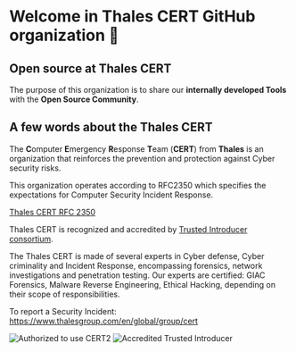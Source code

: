 # Welcome in Thales CERT GitHub organization 👋

## Open source at Thales CERT
The purpose of this organization is to share our **internally developed Tools** with the **Open Source Community**.

## A few words about the Thales CERT
The **C**omputer **E**mergency **R**esponse **T**eam (**CERT**) from **Thales** is an organization that reinforces the prevention and protection against Cyber security risks.

This organization operates according to RFC2350 which specifies the expectations for Computer Security Incident Response. 

[Thales CERT RFC 2350](https://www.thalesgroup.com/sites/default/files/database/document/2021-10/THALES%20CERT%20RFC%202350.pdf)
 
 
Thales CERT is recognized and accredited by [Trusted Introducer consortium](https://www.trusted-introducer.org/directory/teams/tha-cert.html).

The Thales CERT is made of several experts in Cyber defense, Cyber criminality and Incident Response, encompassing forensics, network investigations and penetration testing. Our experts are certified: GIAC Forensics, Malware Reverse Engineering, Ethical Hacking, depending on their scope of responsibilities.

To report a Security Incident: https://www.thalesgroup.com/en/global/group/cert 

![Authorized to use CERT2](https://user-images.githubusercontent.com/16541780/205068979-966643f3-daae-44fe-b4e6-fa8ed4843c75.png)
![Accredited Trusted Introducer](https://user-images.githubusercontent.com/16541780/205068995-50802b17-075e-4d06-8121-1f55e8f13f5e.png)
